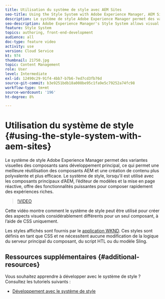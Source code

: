 ```yaml
---
title: Utilisation du système de style avec AEM Sites
seo-title: Using the Style System with Adobe Experience Manager, AEM Sites
description: Le système de style Adobe Experience Manager permet des variantes visuelles des composants sans développement principal, ce qui permet une meilleure réutilisation des composants AEM et une création de contenu plus polyvalente et plus efficace. Le système de style, lorsqu’il est utilisé avec les composants principaux d’AEM, l’éditeur de modèles et la mise en page réactive, offre des fonctionnalités puissantes pour composer rapidement des expériences riches.
seo-description: Adobe Experience Manager's Style System allows visual variations of components without back-end development, allowing better re-use of AEM components, and more versatile and efficient content authoring. The Style System, when used in conjunction with AEM's Core Components, template editor, and responsive layout, offers powerful capabilities to quickly compose rich experiences.
feature: Style System
topics: authoring, front-end-development
audience: all
doc-type: feature video
activity: use
version: Cloud Service
kt: 974
thumbnail: 21750.jpg
topic: Content Management
role: User
level: Intermediate
exl-id: 12490c29-91f4-4bb7-b7b6-7ed7cd3fb76d
source-git-commit: b3e9251bdb18a008be95c1fa9e5c79252a74fc98
workflow-type: tm+mt
source-wordcount: '196'
ht-degree: 8%

---
```


# Utilisation du système de style {#using-the-style-system-with-aem-sites}

Le système de style Adobe Experience Manager permet des variantes visuelles des composants sans développement principal, ce qui permet une meilleure réutilisation des composants AEM et une création de contenu plus polyvalente et plus efficace. Le système de style, lorsqu’il est utilisé avec les composants principaux d’AEM, l’éditeur de modèles et la mise en page réactive, offre des fonctionnalités puissantes pour composer rapidement des expériences riches.

>[!VIDEO](https://video.tv.adobe.com/v/21750?quality=12&learn=on)

Cette vidéo montre comment le système de style peut être utilisé pour créer des aspects visuels considérablement différents pour un seul composant, à l’aide de CSS uniquement.

Les styles affichés sont fournis par le [application WKND](https://github.com/adobe/aem-guides-wknd). Ces styles sont définis en tant que CSS et ne nécessitent aucune modification de la logique du serveur principal du composant, du script HTL ou du modèle Sling.

## Ressources supplémentaires {#additional-resources}

Vous souhaitez apprendre à développer avec le système de style ? Consultez les tutoriels suivants :

* [Développement avec le système de style](https://experienceleague.adobe.com/docs/experience-manager-learn/getting-started-wknd-tutorial-develop/style-system.html?lang=fr)
